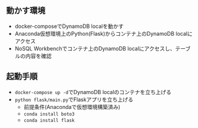 ## 動かす環境
- docker-composeでDynamoDB localを動かす
- Anaconda仮想環境上のPython(Flask)からコンテナ上のDynamoDB localにアクセス
- NoSQL Workbenchでコンテナ上のDynamoDB localにアクセスし、テーブルの内容を確認

## 起動手順
- `docker-compose up -d`でDynamoDB localのコンテナを立ち上げる
- `python flask/main.py`でFlaskアプリを立ち上げる
  - 前提条件(Anacondaで仮想環境構築済み)
  - `conda install boto3`
  - `conda install flask`